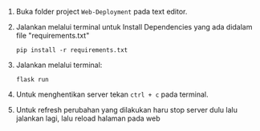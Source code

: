 1. Buka folder project `Web-Deployment` pada text editor.

2. Jalankan melalui terminal untuk Install Dependencies yang ada didalam file "requirements.txt"
   ```
   pip install -r requirements.txt
   ```

3. Jalankan melalui terminal:
   ```
   flask run
   ```

4. Untuk menghentikan server tekan `ctrl + c` pada terminal.

5. Untuk refresh perubahan yang dilakukan haru stop server dulu lalu jalankan lagi, lalu reload halaman pada web
